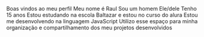 Boas vindos ao meu perfil
Meu nome é Raul
Sou um homem
Ele/dele
Tenho 15 anos
Estou estudando na escola Baltazar e estou no curso do alura
Estou me desenvolvendo na linguagem JavaScript
Utilizo esse espaço para minha organização e compartilhamento dos meu projetos desenvolvidos
